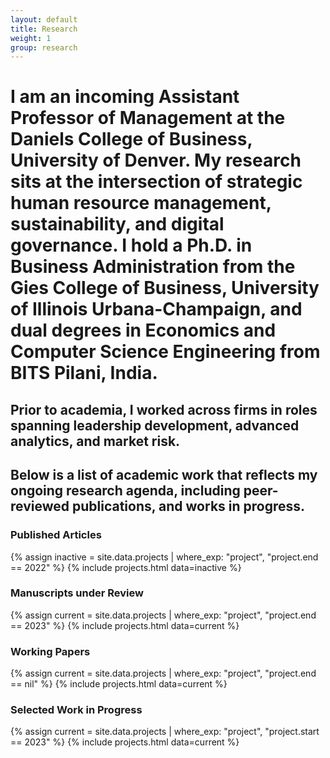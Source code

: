```yaml
---
layout: default
title: Research
weight: 1
group: research
---
```


# I am an incoming Assistant Professor of Management at the Daniels College of Business, University of Denver. My research sits at the intersection of strategic human resource management, sustainability, and digital governance. I hold a Ph.D. in Business Administration from the Gies College of Business, University of Illinois Urbana-Champaign, and dual degrees in Economics and Computer Science Engineering from BITS Pilani, India.

## Prior to academia, I worked across firms in roles spanning leadership development, advanced analytics, and market risk. 

## Below is a list of academic work that reflects my ongoing research agenda, including peer-reviewed publications, and works in progress.

### Published Articles
{% assign inactive = site.data.projects | where_exp: "project", "project.end == 2022" %} {% include projects.html data=inactive %}

### Manuscripts under Review
{% assign current = site.data.projects | where_exp: "project", "project.end == 2023" %}
{% include projects.html data=current %}

### Working Papers
{% assign current = site.data.projects | where_exp: "project", "project.end == nil" %}
{% include projects.html data=current %}

### Selected Work in Progress
{% assign current = site.data.projects | where_exp: "project", "project.start == 2023" %}
{% include projects.html data=current %}
